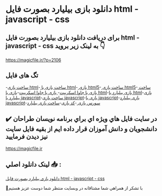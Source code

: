 # دانلود بازی بیلیارد بصورت فایل html - javascript - css

## برای دریافت دانلود بازی بیلیارد بصورت فایل html - javascript - css به لینک زیر بروید 👇

https://magicfile.ir/?p=2106

## تگ های فایل

-[ساخت بازی html](https://magicfile.ir/product/%d8%a8%d8%a7%d8%b2%db%8c-%d8%a8%db%8c%d9%84%db%8c%d8%a7%d8%b1%d8%af-%d8%a8%d8%b5%d9%88%d8%b1%d8%aa-%d9%81%d8%a7%db%8c%d9%84-html-javascript-css/)-[ ساخت بازی با html](https://magicfile.ir/product/%d8%a8%d8%a7%d8%b2%db%8c-%d8%a8%db%8c%d9%84%db%8c%d8%a7%d8%b1%d8%af-%d8%a8%d8%b5%d9%88%d8%b1%d8%aa-%d9%81%d8%a7%db%8c%d9%84-html-javascript-css/)-[ بازی html5](https://magicfile.ir/product/%d8%a8%d8%a7%d8%b2%db%8c-%d8%a8%db%8c%d9%84%db%8c%d8%a7%d8%b1%d8%af-%d8%a8%d8%b5%d9%88%d8%b1%d8%aa-%d9%81%d8%a7%db%8c%d9%84-html-javascript-css/)-[ ساخت بازی html5](https://magicfile.ir/product/%d8%a8%d8%a7%d8%b2%db%8c-%d8%a8%db%8c%d9%84%db%8c%d8%a7%d8%b1%d8%af-%d8%a8%d8%b5%d9%88%d8%b1%d8%aa-%d9%81%d8%a7%db%8c%d9%84-html-javascript-css/)-[ ساخت بازی با جاوا اسکریپت](https://magicfile.ir/product/%d8%a8%d8%a7%d8%b2%db%8c-%d8%a8%db%8c%d9%84%db%8c%d8%a7%d8%b1%d8%af-%d8%a8%d8%b5%d9%88%d8%b1%d8%aa-%d9%81%d8%a7%db%8c%d9%84-html-javascript-css/)-[ بازی با جاوا اسکریپت](https://magicfile.ir/product/%d8%a8%d8%a7%d8%b2%db%8c-%d8%a8%db%8c%d9%84%db%8c%d8%a7%d8%b1%d8%af-%d8%a8%d8%b5%d9%88%d8%b1%d8%aa-%d9%81%d8%a7%db%8c%d9%84-html-javascript-css/)-[بازی با html](https://magicfile.ir/product/%d8%a8%d8%a7%d8%b2%db%8c-%d8%a8%db%8c%d9%84%db%8c%d8%a7%d8%b1%d8%af-%d8%a8%d8%b5%d9%88%d8%b1%d8%aa-%d9%81%d8%a7%db%8c%d9%84-html-javascript-css/)-[بازی بیلیارد با html](https://magicfile.ir/product/%d8%a8%d8%a7%d8%b2%db%8c-%d8%a8%db%8c%d9%84%db%8c%d8%a7%d8%b1%d8%af-%d8%a8%d8%b5%d9%88%d8%b1%d8%aa-%d9%81%d8%a7%db%8c%d9%84-html-javascript-css/)-[بازی بیلیارد با javascript](https://magicfile.ir/product/%d8%a8%d8%a7%d8%b2%db%8c-%d8%a8%db%8c%d9%84%db%8c%d8%a7%d8%b1%d8%af-%d8%a8%d8%b5%d9%88%d8%b1%d8%aa-%d9%81%d8%a7%db%8c%d9%84-html-javascript-css/)-[ساخت بازی javascript](https://magicfile.ir/product/%d8%a8%d8%a7%d8%b2%db%8c-%d8%a8%db%8c%d9%84%db%8c%d8%a7%d8%b1%d8%af-%d8%a8%d8%b5%d9%88%d8%b1%d8%aa-%d9%81%d8%a7%db%8c%d9%84-html-javascript-css/)-[بازی با javascript](https://magicfile.ir/product/%d8%a8%d8%a7%d8%b2%db%8c-%d8%a8%db%8c%d9%84%db%8c%d8%a7%d8%b1%d8%af-%d8%a8%d8%b5%d9%88%d8%b1%d8%aa-%d9%81%d8%a7%db%8c%d9%84-html-javascript-css/)-[بازی بیلیارد javascript](https://magicfile.ir/product/%d8%a8%d8%a7%d8%b2%db%8c-%d8%a8%db%8c%d9%84%db%8c%d8%a7%d8%b1%d8%af-%d8%a8%d8%b5%d9%88%d8%b1%d8%aa-%d9%81%d8%a7%db%8c%d9%84-html-javascript-css/)-[سورس بازی ](https://magicfile.ir/product/%d8%a8%d8%a7%d8%b2%db%8c-%d8%a8%db%8c%d9%84%db%8c%d8%a7%d8%b1%d8%af-%d8%a8%d8%b5%d9%88%d8%b1%d8%aa-%d9%81%d8%a7%db%8c%d9%84-html-javascript-css/)-[کد بازی](https://magicfile.ir/product/%d8%a8%d8%a7%d8%b2%db%8c-%d8%a8%db%8c%d9%84%db%8c%d8%a7%d8%b1%d8%af-%d8%a8%d8%b5%d9%88%d8%b1%d8%aa-%d9%81%d8%a7%db%8c%d9%84-html-javascript-css/)-[ساخت بازی بیلیارد](https://magicfile.ir/product/%d8%a8%d8%a7%d8%b2%db%8c-%d8%a8%db%8c%d9%84%db%8c%d8%a7%d8%b1%d8%af-%d8%a8%d8%b5%d9%88%d8%b1%d8%aa-%d9%81%d8%a7%db%8c%d9%84-html-javascript-css/)

## ✔️ در سايت فايل هاي ويژه اي براي برنامه نويسان طراحان دانشجويان و دانش آموزان قرار داده ايم از بقيه فايل سايت نيز ديدن فرماييد

https://magicfile.ir


## لينک دانلود اصلي 📥 :

[دانلود بازی بیلیارد بصورت فایل html - javascript - css](https://magicfile.ir/product/%d8%a8%d8%a7%d8%b2%db%8c-%d8%a8%db%8c%d9%84%db%8c%d8%a7%d8%b1%d8%af-%d8%a8%d8%b5%d9%88%d8%b1%d8%aa-%d9%81%d8%a7%db%8c%d9%84-html-javascript-css/) 


🙏با تشکر از همراهي شما مشتاقانه در وبسایت منتظر شما دوست عزیز هستیم

